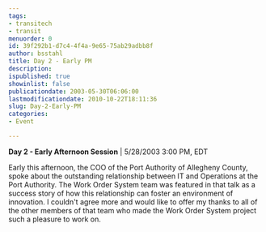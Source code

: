```yaml
---
tags:
- transitech
- transit
menuorder: 0
id: 39f292b1-d7c4-4f4a-9e65-75ab29adbb8f
author: bsstahl
title: Day 2 - Early PM
description: 
ispublished: true
showinlist: false
publicationdate: 2003-05-30T06:06:00
lastmodificationdate: 2010-10-22T18:11:36
slug: Day-2-Early-PM
categories:
- Event

---
```


**Day 2 - Early Afternoon Session** | 5/28/2003 3:00 PM, EDT

Early this afternoon, the COO of the Port Authority of Allegheny County, spoke about the outstanding relationship between IT and Operations at the Port Authority. The Work Order System team was featured in that talk as a success story of how this relationship can foster an environment of innovation. I couldn't agree more and would like to offer my thanks to all of the other members of that team who made the Work Order System project such a pleasure to work on.


